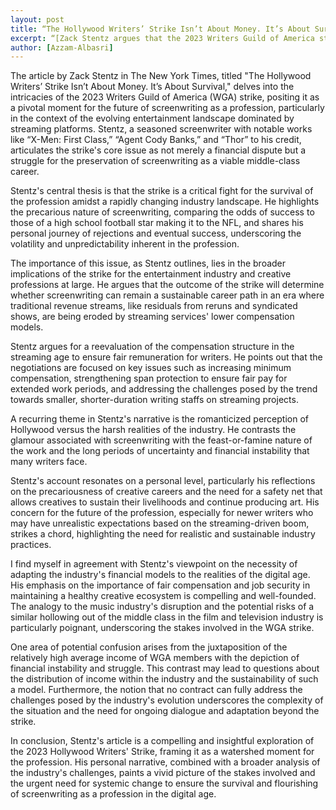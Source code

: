 ```yaml
---
layout: post
title: “The Hollywood Writers’ Strike Isn’t About Money. It’s About Survival.”
excerpt: “[Zack Stentz argues that the 2023 Writers Guild of America strike is crucial, not for immediate financial gain, but to secure the future viability of screenwriting as a sustainable career in the streaming-dominated entertainment landscape.]”
author: [Azzam-Albasri]
---
```



The article by Zack Stentz in The New York Times, titled "The Hollywood Writers’ Strike Isn’t About Money. It’s About Survival," delves into the intricacies of the 2023 Writers Guild of America (WGA) strike, positing it as a pivotal moment for the future of screenwriting as a profession, particularly in the context of the evolving entertainment landscape dominated by streaming platforms. Stentz, a seasoned screenwriter with notable works like “X-Men: First Class,” “Agent Cody Banks,” and “Thor” to his credit, articulates the strike's core issue as not merely a financial dispute but a struggle for the preservation of screenwriting as a viable middle-class career​​.

Stentz's central thesis is that the strike is a critical fight for the survival of the profession amidst a rapidly changing industry landscape. He highlights the precarious nature of screenwriting, comparing the odds of success to those of a high school football star making it to the NFL, and shares his personal journey of rejections and eventual success, underscoring the volatility and unpredictability inherent in the profession​​​​.


The importance of this issue, as Stentz outlines, lies in the broader implications of the strike for the entertainment industry and creative professions at large. He argues that the outcome of the strike will determine whether screenwriting can remain a sustainable career path in an era where traditional revenue streams, like residuals from reruns and syndicated shows, are being eroded by streaming services' lower compensation models​​.

Stentz argues for a reevaluation of the compensation structure in the streaming age to ensure fair remuneration for writers. He points out that the negotiations are focused on key issues such as increasing minimum compensation, strengthening span protection to ensure fair pay for extended work periods, and addressing the challenges posed by the trend towards smaller, shorter-duration writing staffs on streaming projects​​.


A recurring theme in Stentz's narrative is the romanticized perception of Hollywood versus the harsh realities of the industry. He contrasts the glamour associated with screenwriting with the feast-or-famine nature of the work and the long periods of uncertainty and financial instability that many writers face​​.


Stentz's account resonates on a personal level, particularly his reflections on the precariousness of creative careers and the need for a safety net that allows creatives to sustain their livelihoods and continue producing art. His concern for the future of the profession, especially for newer writers who may have unrealistic expectations based on the streaming-driven boom, strikes a chord, highlighting the need for realistic and sustainable industry practices​​.


I find myself in agreement with Stentz's viewpoint on the necessity of adapting the industry's financial models to the realities of the digital age. His emphasis on the importance of fair compensation and job security in maintaining a healthy creative ecosystem is compelling and well-founded. The analogy to the music industry's disruption and the potential risks of a similar hollowing out of the middle class in the film and television industry is particularly poignant, underscoring the stakes involved in the WGA strike​​.


One area of potential confusion arises from the juxtaposition of the relatively high average income of WGA members with the depiction of financial instability and struggle. This contrast may lead to questions about the distribution of income within the industry and the sustainability of such a model. Furthermore, the notion that no contract can fully address the challenges posed by the industry's evolution underscores the complexity of the situation and the need for ongoing dialogue and adaptation beyond the strike​​.

In conclusion, Stentz's article is a compelling and insightful exploration of the 2023 Hollywood Writers' Strike, framing it as a watershed moment for the profession. His personal narrative, combined with a broader analysis of the industry's challenges, paints a vivid picture of the stakes involved and the urgent need for systemic change to ensure the survival and flourishing of screenwriting as a profession in the digital age.


